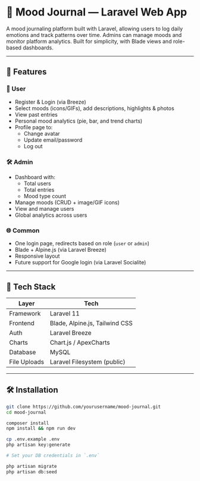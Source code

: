 # 📓 Mood Journal — Laravel Web App

A mood journaling platform built with Laravel, allowing users to log daily emotions and track patterns over time. Admins can manage moods and monitor platform analytics. Built for simplicity, with Blade views and role-based dashboards.

---

## 🚀 Features

### 👤 User
- Register & Login (via Breeze)
- Select moods (icons/GIFs), add descriptions, highlights & photos
- View past entries
- Personal mood analytics (pie, bar, and trend charts)
- Profile page to:
  - Change avatar
  - Update email/password
  - Log out

### 🛠 Admin
- Dashboard with:
  - Total users
  - Total entries
  - Mood type count
- Manage moods (CRUD + image/GIF icons)
- View and manage users
- Global analytics across users

### 🌐 Common
- One login page, redirects based on role (`user` or `admin`)
- Blade + Alpine.js (via Laravel Breeze)
- Responsive layout
- Future support for Google login (via Laravel Socialite)

---

## 🧱 Tech Stack

| Layer        | Tech                          |
|--------------|-------------------------------|
| Framework    | Laravel 11                    |
| Frontend     | Blade, Alpine.js, Tailwind CSS |
| Auth         | Laravel Breeze                |
| Charts       | Chart.js / ApexCharts         |
| Database     | MySQL                         |
| File Uploads | Laravel Filesystem (public)   |

---

## 🛠 Installation

```bash
git clone https://github.com/yourusername/mood-journal.git
cd mood-journal

composer install
npm install && npm run dev

cp .env.example .env
php artisan key:generate

# Set your DB credentials in `.env`

php artisan migrate
php artisan db:seed
